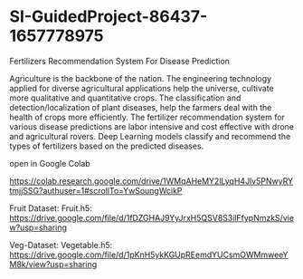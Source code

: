 # SI-GuidedProject-86437-1657778975
Fertilizers Recommendation System For Disease Prediction

Agriculture is the backbone of the nation. 
The engineering technology applied for diverse agricultural applications help the universe, cultivate more qualitative and quantitative crops.
The classification and detection/localization of plant diseases, help the farmers deal with the health of crops more efficiently. 
The fertilizer recommendation system for various disease predictions are labor intensive and cost effective with drone and agricultural rovers.
Deep Learning models classify and recommend the types of fertilizers based on the predicted diseases.

open in Google Colab

https://colab.research.google.com/drive/1WMqAHeMY2lLyqH4Jlv5PNwyRYtmjjSSG?authuser=1#scrollTo=YwSoungWcikP

Fruit Dataset:
Fruit.h5:
https://drive.google.com/file/d/1fDZGHAJ9YyJrxH5QSV8S3ilFfypNmzkS/view?usp=sharing

Veg-Dataset:
Vegetable.h5:
https://drive.google.com/file/d/1pKnH5ykKGUpREemdYUCsmOWMmweeYM8k/view?usp=sharing
